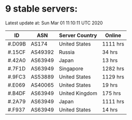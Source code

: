 # 9 stable servers:

Latest update at: Sun Mar 01 11:10:11 UTC 2020

| ID | ASN | Server Country | Online |
| -- | --- | -------------- | ------ |
| #.D09B | AS174 | United States | 1111 hrs |
| #.15CF | AS49392 | Russia | 34 hrs |
| #.42A0 | AS63949 | Japan | 13 hrs |
| #.7F1D | AS63949 | Singapore | 1282 hrs |
| #.9FC3 | AS53889 | United States | 1129 hrs |
| #.E069 | AS40065 | United States | 19 hrs |
| #.B4DF | AS63949 | United Kingdom | 175 hrs |
| #.2A79 | AS63949 | Japan | 1111 hrs |
| #.F937 | AS63949 | United States | 14 hrs |

